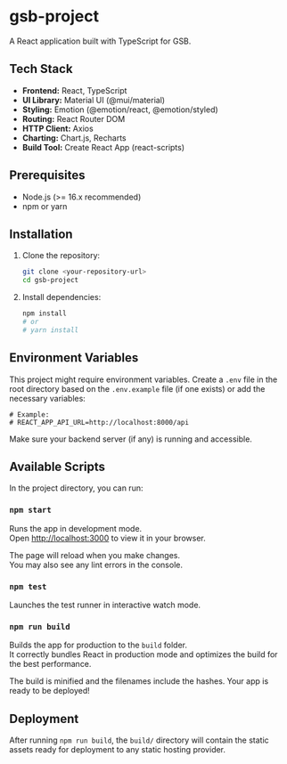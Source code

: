 # gsb-project

A React application built with TypeScript for GSB.

## Tech Stack

*   **Frontend:** React, TypeScript
*   **UI Library:** Material UI (@mui/material)
*   **Styling:** Emotion (@emotion/react, @emotion/styled)
*   **Routing:** React Router DOM
*   **HTTP Client:** Axios
*   **Charting:** Chart.js, Recharts
*   **Build Tool:** Create React App (react-scripts)

## Prerequisites

*   Node.js (>= 16.x recommended)
*   npm or yarn

## Installation

1.  Clone the repository:
    ```bash
    git clone <your-repository-url>
    cd gsb-project
    ```
2.  Install dependencies:
    ```bash
    npm install
    # or
    # yarn install
    ```

## Environment Variables

This project might require environment variables. Create a `.env` file in the root directory based on the `.env.example` file (if one exists) or add the necessary variables:

```env
# Example:
# REACT_APP_API_URL=http://localhost:8000/api
```

Make sure your backend server (if any) is running and accessible.

## Available Scripts

In the project directory, you can run:

### `npm start`

Runs the app in development mode.\
Open [http://localhost:3000](http://localhost:3000) to view it in your browser.

The page will reload when you make changes.\
You may also see any lint errors in the console.

### `npm test`

Launches the test runner in interactive watch mode.

### `npm run build`

Builds the app for production to the `build` folder.\
It correctly bundles React in production mode and optimizes the build for the best performance.

The build is minified and the filenames include the hashes. Your app is ready to be deployed!

## Deployment

After running `npm run build`, the `build/` directory will contain the static assets ready for deployment to any static hosting provider.
